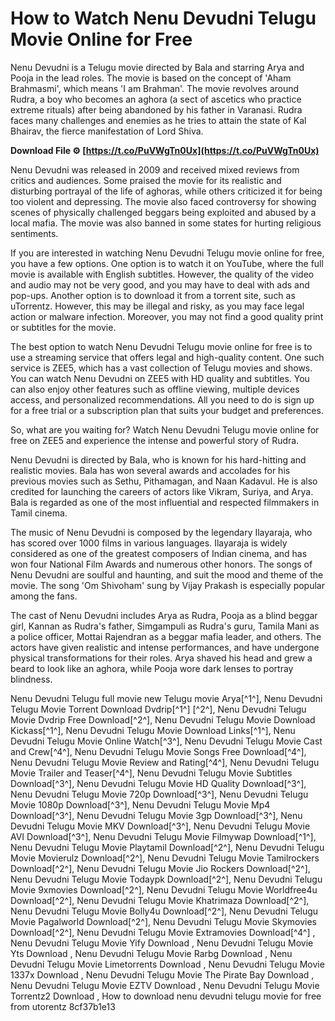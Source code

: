 
 
# How to Watch Nenu Devudni Telugu Movie Online for Free
  
Nenu Devudni is a Telugu movie directed by Bala and starring Arya and Pooja in the lead roles. The movie is based on the concept of 'Aham Brahmasmi', which means 'I am Brahman'. The movie revolves around Rudra, a boy who becomes an aghora (a sect of ascetics who practice extreme rituals) after being abandoned by his father in Varanasi. Rudra faces many challenges and enemies as he tries to attain the state of Kal Bhairav, the fierce manifestation of Lord Shiva.
 
**Download File ⚙ [https://t.co/PuVWgTn0Ux](https://t.co/PuVWgTn0Ux)**


  
Nenu Devudni was released in 2009 and received mixed reviews from critics and audiences. Some praised the movie for its realistic and disturbing portrayal of the life of aghoras, while others criticized it for being too violent and depressing. The movie also faced controversy for showing scenes of physically challenged beggars being exploited and abused by a local mafia. The movie was also banned in some states for hurting religious sentiments.
  
If you are interested in watching Nenu Devudni Telugu movie online for free, you have a few options. One option is to watch it on YouTube, where the full movie is available with English subtitles. However, the quality of the video and audio may not be very good, and you may have to deal with ads and pop-ups. Another option is to download it from a torrent site, such as uTorrentz. However, this may be illegal and risky, as you may face legal action or malware infection. Moreover, you may not find a good quality print or subtitles for the movie.
  
The best option to watch Nenu Devudni Telugu movie online for free is to use a streaming service that offers legal and high-quality content. One such service is ZEE5, which has a vast collection of Telugu movies and shows. You can watch Nenu Devudni on ZEE5 with HD quality and subtitles. You can also enjoy other features such as offline viewing, multiple devices access, and personalized recommendations. All you need to do is sign up for a free trial or a subscription plan that suits your budget and preferences.
  
So, what are you waiting for? Watch Nenu Devudni Telugu movie online for free on ZEE5 and experience the intense and powerful story of Rudra.
  
Nenu Devudni is directed by Bala, who is known for his hard-hitting and realistic movies. Bala has won several awards and accolades for his previous movies such as Sethu, Pithamagan, and Naan Kadavul. He is also credited for launching the careers of actors like Vikram, Suriya, and Arya. Bala is regarded as one of the most influential and respected filmmakers in Tamil cinema.
  
The music of Nenu Devudni is composed by the legendary Ilayaraja, who has scored over 1000 films in various languages. Ilayaraja is widely considered as one of the greatest composers of Indian cinema, and has won four National Film Awards and numerous other honors. The songs of Nenu Devudni are soulful and haunting, and suit the mood and theme of the movie. The song 'Om Shivoham' sung by Vijay Prakash is especially popular among the fans.
  
The cast of Nenu Devudni includes Arya as Rudra, Pooja as a blind beggar girl, Kannan as Rudra's father, Simgampuli as Rudra's guru, Tamila Mani as a police officer, Mottai Rajendran as a beggar mafia leader, and others. The actors have given realistic and intense performances, and have undergone physical transformations for their roles. Arya shaved his head and grew a beard to look like an aghora, while Pooja wore dark lenses to portray blindness.
 
Nenu Devudni Telugu full movie new Telugu movie Arya[^1^],  Nenu Devudni Telugu Movie Torrent Download Dvdrip[^1^] [^2^],  Nenu Devudni Telugu Movie Dvdrip Free Download[^2^],  Nenu Devudni Telugu Movie Download Kickass[^1^],  Nenu Devudni Telugu Movie Download Links[^1^],  Nenu Devudni Telugu Movie Online Watch[^3^],  Nenu Devudni Telugu Movie Cast and Crew[^4^],  Nenu Devudni Telugu Movie Songs Free Download[^4^],  Nenu Devudni Telugu Movie Review and Rating[^4^],  Nenu Devudni Telugu Movie Trailer and Teaser[^4^],  Nenu Devudni Telugu Movie Subtitles Download[^3^],  Nenu Devudni Telugu Movie HD Quality Download[^3^],  Nenu Devudni Telugu Movie 720p Download[^3^],  Nenu Devudni Telugu Movie 1080p Download[^3^],  Nenu Devudni Telugu Movie Mp4 Download[^3^],  Nenu Devudni Telugu Movie 3gp Download[^3^],  Nenu Devudni Telugu Movie MKV Download[^3^],  Nenu Devudni Telugu Movie AVI Download[^3^],  Nenu Devudni Telugu Movie Filmywap Download[^1^],  Nenu Devudni Telugu Movie Playtamil Download[^2^],  Nenu Devudni Telugu Movie Movierulz Download[^2^],  Nenu Devudni Telugu Movie Tamilrockers Download[^2^],  Nenu Devudni Telugu Movie Jio Rockers Download[^2^],  Nenu Devudni Telugu Movie Todaypk Download[^2^],  Nenu Devudni Telugu Movie 9xmovies Download[^2^],  Nenu Devudni Telugu Movie Worldfree4u Download[^2^],  Nenu Devudni Telugu Movie Khatrimaza Download[^2^],  Nenu Devudni Telugu Movie Bolly4u Download[^2^],  Nenu Devudni Telugu Movie Pagalworld Download[^2^],  Nenu Devudni Telugu Movie Skymovies Download[^2^],  Nenu Devudni Telugu Movie Extramovies Download[^4^]  ,  Nenu Devudni Telugu Movie Yify Download ,  Nenu Devudni Telugu Movie Yts Download ,  Nenu Devudni Telugu Movie Rarbg Download ,  Nenu Devudni Telugu Movie Limetorrents Download ,  Nenu Devudni Telugu Movie 1337x Download ,  Nenu Devudni Telugu Movie The Pirate Bay Download ,  Nenu Devudni Telugu Movie EZTV Download ,  Nenu Devudni Telugu Movie Torrentz2 Download ,  How to download nenu devudni telugu movie for free from utorentz
 8cf37b1e13
 
